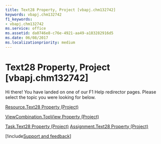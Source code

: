 ```yaml
---
title: Text28 Property, Project [vbapj.chm132742]
keywords: vbapj.chm132742
f1_keywords:
- vbapj.chm132742
ms.service: office
ms.assetid: da0746e8-c76e-4921-aa49-a183282916d5
ms.date: 06/08/2017
ms.localizationpriority: medium
---
```



# Text28 Property, Project [vbapj.chm132742]

Hi there! You have landed on one of our F1 Help redirector pages. Please select the topic you were looking for below.

[Resource.Text28 Property (Project)](https://msdn.microsoft.com/library/37e24f89-de3a-5bb8-5ad1-2fe34339a935%28Office.15%29.aspx)

[ViewCombination.TopView Property (Project)](https://msdn.microsoft.com/library/dc5bfad0-750c-34a3-ba30-403d18c299e1%28Office.15%29.aspx)

[Task.Text28 Property (Project)](https://msdn.microsoft.com/library/467c1f85-0c75-19ac-38d0-4a9f4342bc20%28Office.15%29.aspx)
[Assignment.Text28 Property (Project)](https://msdn.microsoft.com/library/70dd5ef5-d25b-4b9e-97d7-b894b1649242%28Office.15%29.aspx)

[!include[Support and feedback](~/includes/feedback-boilerplate.md)]